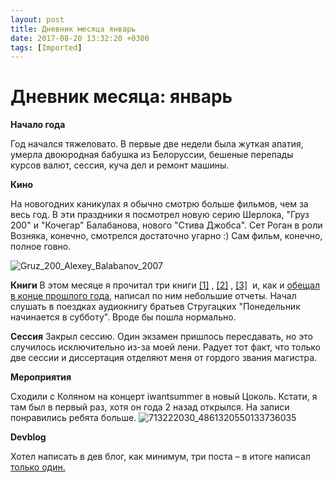 ```yaml
---
layout: post
title: Дневник месяца январь
date: 2017-08-20 13:32:20 +0300
tags: [Imported]
---
```

# Дневник месяца: январь

**Начало года**

Год начался тяжеловато. В первые две недели была жуткая апатия, умерла двоюродная бабушка из Белоруссии, бешеные перепады курсов валют, сессия, куча дел и ремонт машины.

**Кино**

На новогодних каникулах я обычно смотрю больше фильмов, чем за весь год. В эти праздники я посмотрел новую серию Шерлока, "Груз 200" и "Кочегар" Балабанова, нового "Стива Джобса". Сет Роган в роли Возняка, конечно, смотрелся достаточно угарно :) Сам фильм, конечно, полное говно.

![Gruz_200_Alexey_Balabanov_2007](https://vlaim.s3.amazonaws.com/uploads/2016/01/Gruz_200_Alexey_Balabanov_2007.gif)

**Книги**
В этом месяце я прочитал три книги  [[1]](https://blog.alexeyev.me/2016/01/fenomen-chgk/ "Книга #01: А. Корин – Феномен «Что? Где? Когда?»") , [[2]](https://blog.alexeyev.me/2016/01/the-simpsons-and-philosophy/ "Книга #02: Раджа Халвани, Эон Скобл – «Симпсоны» как философия") , [[3]](https://blog.alexeyev.me/2016/01/freakonomics/ "Книга #03: Стивен Дабнер, Стивен Левитт – Фрикономика")  и, как и [обещал в конце прошлого года](https://blog.alexeyev.me/2015/12/30-books-2016/ "2016: 30 книг"), написал по ним небольшие отчеты.
Начал слушать в поездках аудиокнигу братьев Стругацких "Понедельник начинается в субботу". Вроде бы пошла нормально. 

**Сессия**
Закрыл сессию. Один экзамен пришлось пересдавать, но это случилось исключительно из-за моей лени. Радует тот факт, что только две сессии и диссертация отделяют меня от гордого звания магистра.

**Мероприятия**

Сходили с Коляном на концерт iwantsummer в новый Цоколь. Кстати, я там был в первый раз, хотя он года 2 назад открылся. На записи понравились ребята больше.
![713222030_4861320550133736035](https://vlaim.s3.amazonaws.com/uploads/2016/01/713222030_4861320550133736035-1024x716.jpg)

**Devblog**

Хотел написать в дев блог, как минимум, три поста – в итоге написал [только один.](http://dev.alexeyev.me/sql/2016/01/22/sql-mode-changes.html)